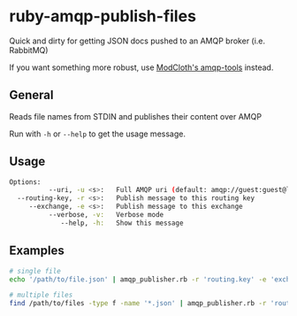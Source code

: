 ruby-amqp-publish-files
=======================

Quick and dirty for getting JSON docs pushed to an AMQP broker (i.e. RabbitMQ)

If you want something more robust, use [ModCloth's amqp-tools](https://github.com/modcloth/amqp-tools) instead.

## General

Reads file names from STDIN and publishes their content over AMQP

Run with `-h` or `--help` to get the usage message.

## Usage

```bash
Options:
          --uri, -u <s>:   Full AMQP uri (default: amqp://guest:guest@localhost:5672)
  --routing-key, -r <s>:   Publish message to this routing key
     --exchange, -e <s>:   Publish message to this exchange
          --verbose, -v:   Verbose mode
             --help, -h:   Show this message
```

## Examples

```bash
# single file
echo '/path/to/file.json' | amqp_publisher.rb -r 'routing.key' -e 'exchange'

# multiple files
find /path/to/files -type f -name '*.json' | amqp_publisher.rb -r 'routing.key' -e 'exchange'
```

